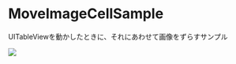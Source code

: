 MoveImageCellSample
===================

UITableViewを動かしたときに、それにあわせて画像をずらすサンプル

![](https://raw.github.com/taktamur/MoveImageCellSample/master/anime.gif)
